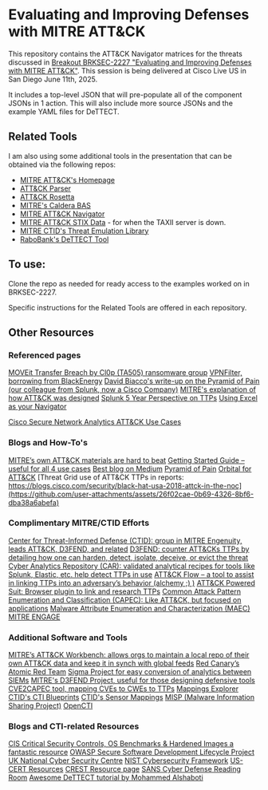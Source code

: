 # Evaluating and Improving Defenses with MITRE ATT&CK

This repository contains the ATT&CK Navigator matrices for the threats discussed in [Breakout BRKSEC-2227 "Evaluating and Improving Defenses with MITRE ATT&CK"](https://www.ciscolive.com/global/learn/session-catalog.html?search=BRKSEC-2227). This session is being delivered at Cisco Live US in San Diego June 11th, 2025.

It includes a top-level JSON that will pre-populate all of the component JSONs in 1 action. This will also include more source JSONs and the example YAML files for DeTTECT.

## Related Tools
I am also using some additional tools in the presentation that can be obtained via the following repos:
- [MITRE ATT&CK's Homepage](https://attack.mitre.org)
- [ATT&CK Parser](https://github.com/mjmcphee/attack_parser)
- [ATT&CK Rosetta](https://github.com/mjmcphee/attack-rosetta)
- [MITRE's Caldera BAS](https://github.com/mitre/caldera)
- [MITRE ATT&CK Navigator](https://github.com/mitre-attack/attack-navigator)
- [MITRE ATT&CK STIX Data](https://github.com/mitre-attack/attack-stix-data) - for when the TAXII server is down.
- [MITRE CTID's Threat Emulation Library](https://github.com/center-for-threat-informed-defense/adversary_emulation_library)
- [RaboBank's DeTTECT Tool](https://github.com/rabobank-cdc/DeTTECT)

## To use:
Clone the repo as needed for ready access to the examples worked on in BRKSEC-2227.

Specific instructions for the Related Tools are offered in each repository.

## Other Resources

### Referenced pages
[MOVEit Transfer Breach by Cl0p (TA505) ransomware group](https://www.cisa.gov/news-events/cybersecurity-advisories/aa23-158a)
[VPNFilter, borrowing from BlackEnergy](https://blog.talosintelligence.com/2018/05/VPNFilter.html)
[David Biacco's write-up on the Pyramid of Pain (our colleague from Splunk, now a Cisco Company)](https://www.eventtracker.com/blog/2015/february/the-pyramid-of-pain/)
[MITRE's explanation of how ATT&CK was designed](https://www.mitre.org/publications/technical-papers/mitre-attack-design-and-philosophy)
[Splunk 5 Year Perspective on TTPs](https://www.splunk.com/en_us/blog/security/macro-att-ck-2024-a-five-year-perspective.html)
[Using Excel as your Navigator](https://cyberwardog.blogspot.com/2017/07/how-hot-is-your-hunt-team.html)

[Cisco Secure Network Analytics ATT&CK Use Cases](https://www.cisco.com/c/dam/en/us/products/collateral/security/stealthwatch/stealthwatch-mitre-use-case.pdf)


### Blogs and How-To's
[MITRE’s own ATT&CK materials are hard to beat](https://attack.mitre.org)
[Getting Started Guide – useful for all 4 use cases](https://attack.mitre.org/resources/getting-started/)
[Best blog on Medium](https://medium.com/mitre-attack/)
[Pyramid of Pain](https://globalsecuresolutions.com/the-pyramid-of-pain/)
[Orbital for ATT&CK](https://blogs.cisco.com/security/finding-the-malicious-needle-in-your-endpoint-haystacks)
[Threat Grid use of ATT&CK TTPs in reports: https://blogs.cisco.com/security/black-hat-usa-2018-attck-in-the-noc](https://github.com/user-attachments/assets/26f02cae-0b69-4326-8bf6-dba38a6abefa)

### Complimentary MITRE/CTID Efforts
[Center for Threat-Informed Defense (CTID): group in MITRE Engenuity, leads ATT&CK, D3FEND, and related](https://ctid.mitre-engenuity.org)
[D3FEND: counter ATT&CKs TTPs by detailing how one can harden, detect, isolate, deceive, or evict the threat](https://d3fend.mitre.org)
[Cyber Analytics Repository (CAR): validated analytical recipes for tools like Splunk, Elastic, etc. help detect TTPs in use](https://car.mitre.org/)
[ATT&CK Flow – a tool to assist in linking TTPs into an adversary’s behavior (alchemy ;) )](https://center-for-threat-informed-defense.github.io/attack-flow/)
[ATT&CK Powered Suit: Browser plugin to link and research TTPs](https://mitre-engenuity.org/cybersecurity/center-for-threat-informed-defense/attack-powered-suit/)
[Common Attack Pattern Enumeration and Classification (CAPEC): Like ATT&CK, but focused on applications](https://capec.mitre.org/)
[Malware Attribute Enumeration and Characterization (MAEC)](http://maecproject.github.io/)
[MITRE ENGAGE](https://engage.mitre.org/)


### Additional Software and Tools
[MITRE’s ATT&CK Workbench: allows orgs to maintain a local repo of their own ATT&CK data and keep it in synch with global feeds](https://ctid.mitre-engenuity.org/our-work/attack-workbench/)
[Red Canary’s Atomic Red Team](https://atomicredteam.io)
[Sigma Project for easy conversion of analytics between SIEMs](https://github.com/SigmaHQ/sigma)
[MITRE's D3FEND Project, useful for those designing defensive tools](https://d3fend.mitre.org/)
[CVE2CAPEC tool, mapping CVEs to CWEs to TTPs](https://galeax.github.io/CVE2CAPEC/)
[Mappings Explorer](https://center-for-threat-informed-defense.github.io/mappings-explorer/)
[CTID's CTI Blueprints](https://github.com/center-for-threat-informed-defense/cti-blueprints/wiki)
[CTID's Sensor Mappings](https://center-for-threat-informed-defense.github.io/sensor-mappings-to-attack/levels/)
[MISP (Malware Information Sharing Project)](https://www.misp-project.org/)
[OpenCTI](https://filigran.io/solutions/open-cti/)

### Blogs and CTI-related Resources
[CIS Critical Security Controls, OS Benchmarks & Hardened Images a fantastic resource](https://www.cisecurity.org/cybersecurity-tools/)
[OWASP Secure Software Development Lifecycle Project](https://www.owasp.org/index.php/OWASP_Secure_Software_Development_Lifecycle_Project)
[UK National Cyber Security Centre](https://www.ncsc.gov.uk/section/advice-guidance/all-topics)
[NIST Cybersecurity Framework](https://www.nist.gov/cyberframework)
[US-CERT Resources](https://www.us-cert.gov/resources)
[CREST Resource page](https://www.crest-approved.org/knowledge-sharing/index.html)
[SANS Cyber Defense Reading Room](https://cyber-defense.sans.org/resources/whitepapers)
[Awesome DeTTECT tutorial by Mohammed Alshaboti](https://medium.com/@alshaboti/getting-started-with-mitre-caldera-offensive-and-defensive-training-3ca9f693e0d7)

